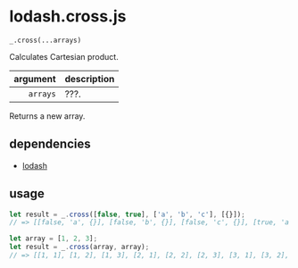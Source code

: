 # lodash.cross.js

`_.cross(...arrays)`

Calculates Cartesian product.

| argument | description |
| ---: | :--- |
| `arrays` | ???. |

Returns a new array.

## dependencies

- [lodash](https://github.com/lodash/lodash)

## usage

```javascript
let result = _.cross([false, true], ['a', 'b', 'c'], [{}]);
// => [[false, 'a', {}], [false, 'b', {}], [false, 'c', {}], [true, 'a', {}], [true, 'b', {}], [true, 'c', {}]]
```

```javascript
let array = [1, 2, 3];
let result = _.cross(array, array);
// => [[1, 1], [1, 2], [1, 3], [2, 1], [2, 2], [2, 3], [3, 1], [3, 2], [3, 3]]
```
